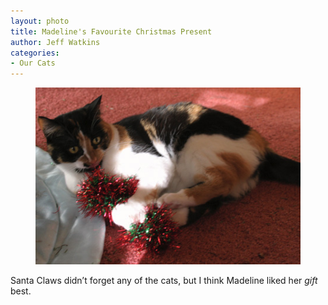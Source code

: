 ```yaml
---
layout: photo
title: Madeline's Favourite Christmas Present
author: Jeff Watkins
categories:
- Our Cats
---
```


<figure><img class="photo" src="/photos/IMG_1569.jpg"></figure>

Santa Claws didn’t forget any of the cats, but I think Madeline liked her
_gift_ best.

